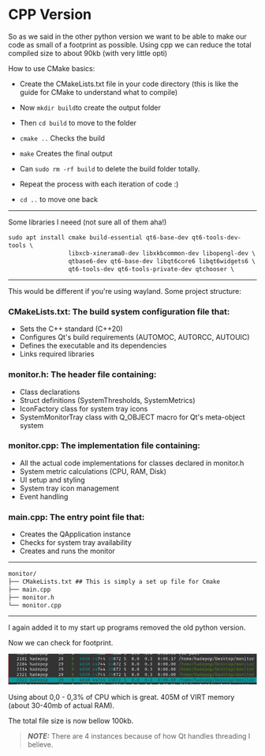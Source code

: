 # CPP Version

So as we said in the other python version we want to be able to make our code as small of a footprint as possible. 
Using cpp we can reduce the total compiled size to about 90kb (with very little opti) 

How to use CMake basics:

- Create the CMakeLists.txt file in your code directory (this is like the guide for CMake to understand what to compile)
- Now ``` mkdir build ```to create the output folder
- Then ``` cd build ``` to move to the folder
- ``` cmake .. ``` Checks the build
- ``` make ``` Creates the final output

- Can ```sudo rm -rf build``` to delete the build folder totally.

- Repeat the process with each iteration of code :)
- ``` cd .. ``` to move one back

--- 

Some libraries I neeed (not sure all of them aha!) 

```
sudo apt install cmake build-essential qt6-base-dev qt6-tools-dev-tools \
                 libxcb-xinerama0-dev libxkbcommon-dev libopengl-dev \
                 qtbase6-dev qt6-base-dev libqt6core6 libqt6widgets6 \
                 qt6-tools-dev qt6-tools-private-dev qtchooser \
```

----

This would be different if you're using wayland. Some project structure:

### CMakeLists.txt: The build system configuration file that:

- Sets the C++ standard (C++20)
- Configures Qt's build requirements (AUTOMOC, AUTORCC, AUTOUIC)
- Defines the executable and its dependencies
- Links required libraries

### monitor.h: The header file containing:

- Class declarations
- Struct definitions (SystemThresholds, SystemMetrics)
- IconFactory class for system tray icons
- SystemMonitorTray class with Q_OBJECT macro for Qt's meta-object system

### monitor.cpp: The implementation file containing:

- All the actual code implementations for classes declared in monitor.h
- System metric calculations (CPU, RAM, Disk)
- UI setup and styling
- System tray icon management
- Event handling

### main.cpp: The entry point file that:

- Creates the QApplication instance
- Checks for system tray availability
- Creates and runs the monitor

---- 

```
monitor/
├── CMakeLists.txt ## This is simply a set up file for Cmake
├── main.cpp
├── monitor.h
└── monitor.cpp
```



----

I again added it to my start up programs removed the old python version. 

Now we can check for footprint. 

![htop](/media/image.png)


Using about 0,0 - 0,3% of CPU which is great. 
405M of VIRT memory (about 30-40mb of actual RAM). 

The total file size is now bellow 100kb. 

> **_NOTE:_** There are 4 instances because of how Qt handles threading I believe. 
